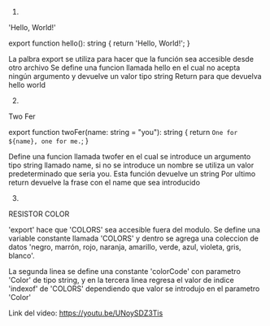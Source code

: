 1. 
'Hello, World!'

export function hello(): string {
  return 'Hello, World!';
}

La palbra export se utiliza para hacer que la función sea accesible desde otro archivo 
Se define una funcion llamada hello en el cual no acepta ningún argumento y devuelve un valor tipo string
Return para que devuelva hello world

2. 

Two Fer

export function twoFer(name: string = "you"): string {
  return `One for ${name}, one for me.`;
}

Define una funcion llamada twofer en el cual se introduce un argumento tipo string llamado name, si no se introduce un nombre se utiliza un valor predeterminado que seria you. Esta función devuelve un string
Por ultimo return devuelve la frase con el name que sea introducido

3. 

RESISTOR COLOR

'export' hace que 'COLORS' sea accesible fuera del modulo.
Se define una variable constante llamada 'COLORS' y dentro se agrega una coleccion de datos 'negro, marrón, rojo, naranja, amarillo, verde, azul, violeta, gris, blanco'.

La segunda linea se define una constante 'colorCode' con parametro 'Color' de tipo string, y en la tercera linea regresa el valor de indice 'indexof' de 'COLORS' dependiendo que valor se introdujo en el parametro 'Color'





Link del video: https://youtu.be/UNoySDZ3Tis